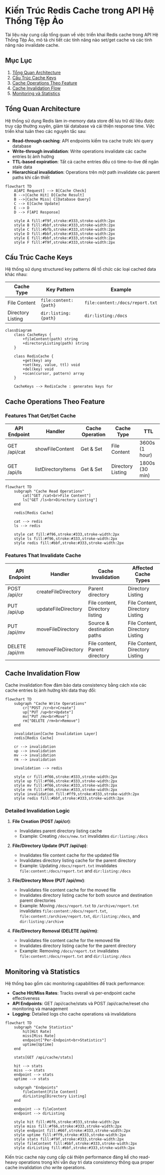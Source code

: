 # Kiến Trúc Redis Cache trong API Hệ Thống Tệp Ảo

Tài liệu này cung cấp tổng quan về việc triển khai Redis cache trong API Hệ Thống Tệp Ảo, mô tả chi tiết các tính năng nào set/get cache và các tính năng nào invalidate cache.

## Mục Lục

1. [Tổng Quan Architecture](#tổng-quan-architecture)
2. [Cấu Trúc Cache Keys](#cấu-trúc-cache-keys)
3. [Cache Operations Theo Feature](#cache-operations-theo-feature)
4. [Cache Invalidation Flow](#cache-invalidation-flow)
5. [Monitoring và Statistics](#monitoring-và-statistics)

## Tổng Quan Architecture

Hệ thống sử dụng Redis làm in-memory data store để lưu trữ dữ liệu được truy cập thường xuyên, giảm tải database và cải thiện response time. Việc triển khai tuân theo các nguyên tắc sau:

- **Read-through caching**: API endpoints kiểm tra cache trước khi query database
- **Write-through invalidation**: Write operations invalidate các cache entries bị ảnh hưởng
- **TTL-based expiration**: Tất cả cache entries đều có time-to-live để ngăn stale data
- **Hierarchical invalidation**: Operations trên một path invalidate các parent paths khi cần thiết

```mermaid
flowchart TD
    A[API Request] --> B[Cache Check]
    B -->|Cache Hit| D[Cache Result]
    B -->|Cache Miss| C[Database Query]
    C --> E[Cache Update]
    E --> D
    D --> F[API Response]
    
    style A fill:#f9f,stroke:#333,stroke-width:2px
    style B fill:#bbf,stroke:#333,stroke-width:2px
    style C fill:#bfb,stroke:#333,stroke-width:2px
    style D fill:#bbf,stroke:#333,stroke-width:2px
    style E fill:#bbf,stroke:#333,stroke-width:2px
    style F fill:#f9f,stroke:#333,stroke-width:2px
```

## Cấu Trúc Cache Keys

Hệ thống sử dụng structured key patterns để tổ chức các loại cached data khác nhau:

| Cache Type        | Key Pattern           | Example                         |
| ----------------- | --------------------- | ------------------------------- |
| File Content      | `file:content:{path}` | `file:content:/docs/report.txt` |
| Directory Listing | `dir:listing:{path}`  | `dir:listing:/docs`             |

```mermaid
classDiagram
    class CacheKeys {
        +fileContent(path) string
        +directoryListing(path) string
    }
    
    class RedisCache {
        +get(key) any
        +set(key, value, ttl) void
        +del(key) void
        +scan(cursor, pattern) array
    }
    
    CacheKeys --> RedisCache : generates keys for
```

## Cache Operations Theo Feature

### Features That Get/Set Cache

| API Endpoint | Handler            | Cache Operation | Cache Type        | TTL            |
| ------------ | ------------------ | --------------- | ----------------- | -------------- |
| GET /api/cat | showFileContent    | Get & Set       | File Content      | 3600s (1 hour) |
| GET /api/ls  | listDirectoryItems | Get & Set       | Directory Listing | 1800s (30 min) |

```mermaid
flowchart TD
    subgraph "Cache Read Operations"
        cat["GET /cat<br>File Content"]
        ls["GET /ls<br>Directory Listing"]
    end
    
    redis[Redis Cache]
    
    cat --> redis
    ls --> redis
    
    style cat fill:#f96,stroke:#333,stroke-width:2px
    style ls fill:#f96,stroke:#333,stroke-width:2px
    style redis fill:#bbf,stroke:#333,stroke-width:2px
```

### Features That Invalidate Cache

| API Endpoint   | Handler             | Cache Invalidation              | Affected Cache Types            |
| -------------- | ------------------- | ------------------------------- | ------------------------------- |
| POST /api/cr   | createFileDirectory | Parent directory                | Directory Listing               |
| PUT /api/up    | updateFileDirectory | File content, Directory listing | File Content, Directory Listing |
| PUT /api/mv    | moveFileDirectory   | Source & destination paths      | File Content, Directory Listing |
| DELETE /api/rm | removeFileDirectory | File content, Parent directory  | File Content, Directory Listing |

## Cache Invalidation Flow

Cache invalidation flow đảm bảo data consistency bằng cách xóa các cache entries bị ảnh hưởng khi data thay đổi:

```mermaid
flowchart TD
    subgraph "Cache Write Operations"
        cr["POST /cr<br>Create"]
        up["PUT /up<br>Update"]
        mv["PUT /mv<br>Move"]
        rm["DELETE /rm<br>Remove"]
    end
    
    invalidation[Cache Invalidation Layer]
    redis[Redis Cache]
    
    cr --> invalidation
    up --> invalidation
    mv --> invalidation
    rm --> invalidation
    
    invalidation --> redis
    
    style cr fill:#f66,stroke:#333,stroke-width:2px
    style up fill:#f66,stroke:#333,stroke-width:2px
    style mv fill:#f66,stroke:#333,stroke-width:2px
    style rm fill:#f66,stroke:#333,stroke-width:2px
    style invalidation fill:#ff9,stroke:#333,stroke-width:2px
    style redis fill:#bbf,stroke:#333,stroke-width:2px
```

### Detailed Invalidation Logic

1. **File Creation (POST /api/cr)**:
   - Invalidates parent directory listing cache
   - Example: Creating `/docs/new.txt` invalidates `dir:listing:/docs`

2. **File/Directory Update (PUT /api/up)**:
   - Invalidates file content cache for the updated file
   - Invalidates directory listing cache for the parent directory
   - Example: Updating `/docs/report.txt` invalidates `file:content:/docs/report.txt` and `dir:listing:/docs`

3. **File/Directory Move (PUT /api/mv)**:
   - Invalidates file content cache for the moved file
   - Invalidates directory listing cache for both source and destination parent directories
   - Example: Moving `/docs/report.txt` to `/archive/report.txt` invalidates `file:content:/docs/report.txt`, `file:content:/archive/report.txt`, `dir:listing:/docs`, and `dir:listing:/archive`

4. **File/Directory Removal (DELETE /api/rm)**:
   - Invalidates file content cache for the removed file
   - Invalidates directory listing cache for the parent directory
   - Example: Removing `/docs/report.txt` invalidates `file:content:/docs/report.txt` and `dir:listing:/docs`

## Monitoring và Statistics

Hệ thống bao gồm các monitoring capabilities để track performance:

- **Cache Hit/Miss Rates**: Tracks overall và per-endpoint cache effectiveness
- **API Endpoints**: GET /api/cache/stats và POST /api/cache/reset cho monitoring và management
- **Logging**: Detailed logs cho cache operations và invalidations

```mermaid
flowchart TD
    subgraph "Cache Statistics"
        hit[Hit Rate]
        miss[Miss Rate]
        endpoint["Per-Endpoint<br>Statistics"]
        uptime[Uptime]
    end
    
    stats[GET /api/cache/stats]
    
    hit --> stats
    miss --> stats
    endpoint --> stats
    uptime --> stats
    
    subgraph "Endpoints"
        fileContent[File Content]
        dirListing[Directory Listing]
    end
    
    endpoint --> fileContent
    endpoint --> dirListing
    
    style hit fill:#6f6,stroke:#333,stroke-width:2px
    style miss fill:#f66,stroke:#333,stroke-width:2px
    style endpoint fill:#66f,stroke:#333,stroke-width:2px
    style uptime fill:#ff9,stroke:#333,stroke-width:2px
    style stats fill:#f9f,stroke:#333,stroke-width:2px
    style fileContent fill:#bbf,stroke:#333,stroke-width:2px
    style dirListing fill:#bbf,stroke:#333,stroke-width:2px
```

Kiến trúc cache này cung cấp cải thiện performance đáng kể cho read-heavy operations trong khi vẫn duy trì data consistency thông qua proper cache invalidation cho write operations.
